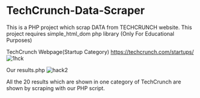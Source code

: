 # TechCrunch-Data-Scraper
This is a PHP project which scrap DATA from TECHCRUNCH website.
This project requires simple_html_dom php library
(Only For Educational Purposes)

TechCrunch Webpage(Startup Category) https://techcrunch.com/startups/
![1hck](https://user-images.githubusercontent.com/20107730/43689161-a67b9160-9913-11e8-9097-b8199355dbdb.JPG)

Our results.php
![hack2](https://user-images.githubusercontent.com/20107730/43689178-e6e8beda-9913-11e8-8f69-024bf42d8dc3.JPG)

All the 20 results which are shown in one category of TechCrunch are shown by scraping with our PHP script.

